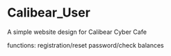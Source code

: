 # Calibear_User
A simple website design for Calibear Cyber Cafe

functions:
registration/reset password/check balances 
